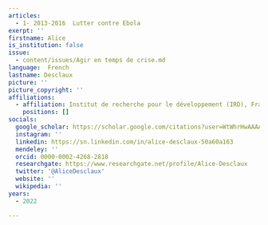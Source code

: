```yaml
---
articles:
  - 1- 2013-2016  Lutter contre Ebola
exerpt: ''
firstname: Alice
is_institution: false
issue:
  - content/issues/Agir en temps de crise.md
language:  French
lastname: Desclaux
picture: ''
picture_copyright: ''
affiliations:
  - affiliation: Institut de recherche pour le développement (IRD), France
    positions: []
socials:
  google_scholar: https://scholar.google.com/citations?user=WtWhrHwAAAAJ&hl=en
  instagram: ''
  linkedin: https://sn.linkedin.com/in/alice-desclaux-50a60a163
  mendeley: ''
  orcid: 0000-0002-4268-2818
  researchgate: https://www.researchgate.net/profile/Alice-Desclaux
  twitter: '@AliceDesclaux'
  website: ''
  wikipedia: ''
years:
  - 2022

---
```

